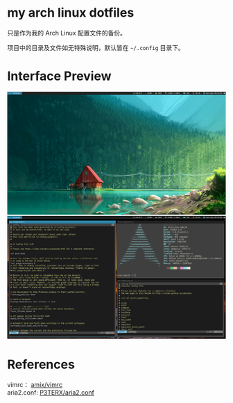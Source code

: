 # my arch linux dotfiles

只是作为我的 Arch Linux 配置文件的备份。

项目中的目录及文件如无特殊说明，默认皆在 `~/.config` 目录下。

# Interface Preview

![i3gaps](https://github.com/ireflux/archlinux-dotfiles/raw/master/Preview/i3gaps.png)
![terminal](https://github.com/ireflux/archlinux-dotfiles/raw/master/Preview/terminal.png)

# References

vimrc： [amix/vimrc](https://github.com/amix/vimrc)  
aria2.conf: [P3TERX/aria2.conf](https://github.com/P3TERX/aria2.conf)
